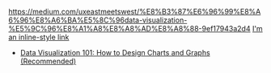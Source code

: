 https://medium.com/uxeastmeetswest/%E8%B3%87%E6%96%99%E8%A6%96%E8%A6%BA%E5%8C%96data-visualization-%E5%9C%96%E8%A1%A8%E8%A8%AD%E8%A8%88-9ef17943a2d4
[I'm an inline-style link](https://www.google.com)
 + [Data Visualization 101: How to Design Charts and Graphs (Recommended)](https://cdn2.hubspot.net/hub/53/file-863940581-pdf/Data_Visualization_101_How_to_Design_Charts_and_Graphs.pdf*)
